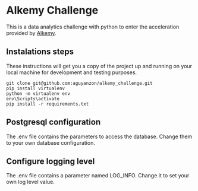 # Alkemy Challenge 

This is a data analytics challenge with python to enter the acceleration provided by [Alkemy](https://www.alkemy.org/).

## Instalations steps

These instructions will get you a copy of the project up and running on your local machine for development and testing purposes. 

```
git clone git@github.com:aguyanzon/alkemy_challenge.git
pip install virtualenv
python -m virtualenv env
env\Scripts\activate
pip install -r requirements.txt

```

## Postgresql configuration

The .env file contains the parameters to access the database. Change them to your own database configuration.

## Configure logging level

The .env file contains a parameter named LOG_INFO. Change it to set your own log level value.
